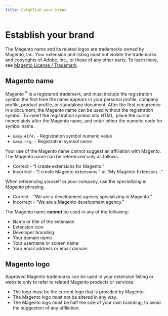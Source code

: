 ```yaml
---
title: Establish your brand
---
```


# Establish your brand

The Magento name and its related logos are trademarks owned by Magento, Inc. Your extension and listing must not violate the trademarks and copyrights of Adobe, Inc., or those of any other party. To learn more, see [Magento License / Trademark][1].

## Magento name

Magento <sup>®</sup> is a registered trademark, and must include the registration symbol the first time the name appears in your personal profile, company profile, product profile, or standalone document. After the first occurrence in a document, the Magento name can be used without the registration symbol. To insert the  registration symbol into HTML, place the cursor immediately after the Magento name, and enter either the numeric code for symbol name.

-  `&amp;#174;` -  Registration symbol numeric value
-  `&amp;reg;` -  Registration symbol name

Your use of the Magento name cannot suggest an affiliation with Magento. The Magento name can be referenced only as follows:

-  Correct -  “I create extensions for Magento.”
-  Incorrect -  “I create Magento extensions.” or “My Magento Extension...”

When referencing yourself or your company, use the _specializing in Magento_ phrasing.

-  Correct  -  “We are a development agency specializing in Magento.”
-  Incorrect -  “We are a Magento development agency.”

The Magento name **cannot** be used in any of the following:

-  Name or title of the extension
-  Extension icon
-  Developer branding
-  Your domain name
-  Your username or screen name
-  Your email address or email domain

## Magento logo

Approved Magento trademarks can be used in your extension listing or website only to refer to related Magento products or services.

-  The logo must be the current logo that is provided by Magento.
-  The Magento logo must not be altered in any way.
-  The Magento logo must be half the size of your own branding, to avoid the suggestion of any affiliation.

[1]: https://magento.com/legal/licensing
